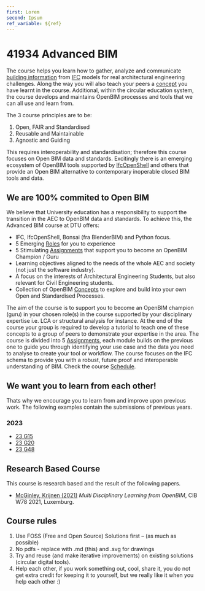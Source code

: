```yaml
---
first: Lorem
second: Ipsum
ref_variable: ${ref}
---
```


# 41934 Advanced BIM

The course helps you learn how to gather, analyze and communicate [building information] from [IFC] models for real architectural engineering challenges. Along the way you will also teach your peers a [concept] you have learnt in the course. Additional, within the circular education system, the course develops and maintains OpenBIM processes and tools that we can all use and learn from.

The 3 course principles are to be:

1. Open, FAIR and Standardised
2. Reusable and Maintainable
3. Agnostic and Guiding

This requires interoperability and standardisation; therefore this course focuses on Open BIM data and standards. Excitingly there is an emerging ecosystem of OpenBIM tools supported by [IfcOpenShell] and others that provide an Open BIM alternative to contemporary inoperable closed BIM tools and data.

## We are 100% commited to Open BIM
We believe that University education has a responsibility to support the transition in the AEC to OpenBIM data and standards. To achieve this, the Advanced BIM course at DTU offers:
* IFC, IfcOpenShell, Bonsai (fra BlenderBIM) and Python focus.
* 5 Emerging [Roles] for you to experience
* 5 Stimulating [Assignments] that support you to become an OpenBIM Champion / Guru
* Learning objectives aligned to the needs of the whole AEC and society (not just the software industry).
* A focus on the interests of Architectural Engineering Students, but also relevant for Civil Engineering students.
* Collection of OpenBIM [Concepts] to explore and build into your own Open and Standardised Processes.

The aim of the course is to support you to become an OpenBIM champion (guru) in your chosen role(s) in the course supported by your disciplinary expertise i.e. LCA or structural analysis for instance. At the end of the course your group is required to develop a tutorial to teach one of these concepts to a group of peers to demonstrate your expertise in the area. The course is divided into 5 [Assignments], each module builds on the previous one to guide you through identifying your use case and the data you need to analyse to create your tool or workflow. The course focuses on the IFC schema to provide you with a robust, future proof and interoperable understanding of BIM. Check the course [Schedule].

## We want you to learn from each other!
Thats why we encourage you to learn from and improve upon previous work. The following examples contain the submissions of previous years.

### 2023
* [23 G15](https://github.com/frejahbarkler/dtu_course_41934_group15/tree/main)
* [23 G20](https://github.com/leonschoene/41934_Advanced_BIM_Group_20/tree/main)
* [23 G48](
https://github.com/KaareH/DTU_E23_41934_Advanced-BIM/tree/main/Assignments)

## Research Based Course
This course is research based and the result of the following papers.
* [McGinley, Krijnen (2021)] *Multi Disciplinary Learning from OpenBIM*, CIB W78 2021, Luxemburg.

## Course rules

1. Use FOSS (Free and Open Source) Solutions first – (as much as possible)
1. No pdfs - replace with .md (this) and .svg for drawings
1. Try and reuse (and make iterative improvements) on existing solutions (circular digital tools).
1. Help each other, if you work something out, cool, share it, you do not get extra credit for keeping it to yourself, but we really like it when you help each other :)


<!-- links -->

[Assignments]: /41934/Assignments
[IFC]: /41934/Concepts/IFC
[BPMN]: /41934/Concepts/BPMN
[Construction]: /41934/Focus/Construction
[Concepts]: /41934/Concepts
[concept]: /41934/Concepts
[Roles]: /41934/Roles/README.md
[building information]: /41934/Concepts/BIM
[IfcOpenShell]: /41934/Concepts/IfcOpenShell
[Schedule]: /41934/Schedule

<!--- papers ---> 
[McGinley, Krijnen (2021)]://www.researchgate.net/publication/355218194_Multi-disciplinary_learning_from_OpenBIM

